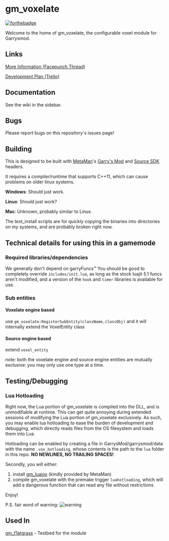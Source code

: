 gm_voxelate
====================
[![forthebadge](http://forthebadge.com/images/badges/compatibility-club-penguin.svg)](http://forthebadge.com)

Welcome to the home of gm_voxelate, the configurable voxel module for Garrysmod.

## Links
[More Information (Facepunch Thread)](http://facepunch.com/showthread.php?t=1466364)

[Development Plan (Trello)](https://trello.com/b/zrWAQgqX/gm-voxelate)

## Documentation
See the wiki in the sidebar.

## Bugs
Please report bugs on this repository's issues page!

## Building
This is designed to be built with [MetaMan](https://github.com/danielga)'s [Garry's Mod](https://github.com/danielga/garrysmod_common) and [Source SDK](https://github.com/danielga/sourcesdk-minimal) headers.

It requires a compiler/runtime that supports C++11, which can cause problems on older linux systems.

**Windows**: Should just work.

**Linux**: Should just work?

**Mac**: Unknown, probably similar to Linux.

The test_install scripts are for quickly copying the binaries into directories on my systems, and are probably broken right now.

## Technical details for using this in a gamemode

### Required libraries/dependencies

We generally don't depend on garryFuncs:tm:
You should be good to completely override `includes/init.lua`, as long as the stock luajit 5.1 funcs aren't modified, and a version of the `hook` and `timer` libraries is available for use.

### Sub entities

#### Voxelate engine based

use `gm_voxelate:RegisterSubEntity(className,classObj)` and it will internally extend the VoxelEntity class

#### Source engine based

extend `voxel_entity`

note: both the voxelate engine and source engine entities are mutually exclusive: you may only use one type at a time.

## Testing/Debugging

### Lua Hotloading

Right now, the Lua portion of gm\_voxelate is compiled into the DLL, and is unmodifiable at runtime. This can get quite annoying during extended sessions of modifying the Lua portion of gm\_voxelate exclusively. As such, you may enable lua hotloading to ease the burden of development and debugging, which directly reads files from the OS filesystem and loads them into Lua.

Hotloading can be enabled by creating a file in GarrysMod/garrysmod/data with the name `.vox_hotloading`, whose contents is the path to the `lua` folder in this repo. **NO NEWLINES, NO TRAILING SPACES!**

Secondly, you will either:
1. install [gm_luaiox](https://cdn.discordapp.com/attachments/152162730244177920/311479180141527041/gmsv_luaiox_win32.dll) (kindly provided by MetaMan)
2. compile gm_voxelate with the premake trigger `luahotloading`, which will add a dangerous function that can read any file without restrictions

Enjoy!

P.S. fair word of warning:
![warning](https://cdn.discordapp.com/attachments/152162730244177920/311486688025247744/unknown.png)

## Used In
[gm_f1atgrass](https://github.com/glua/gm_f1atgrass) - Testbed for the module
